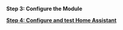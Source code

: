 **Step 3: Configure the Module**

[**Step 4: Configure and test Home Assistant**](instructions/step4.md)
